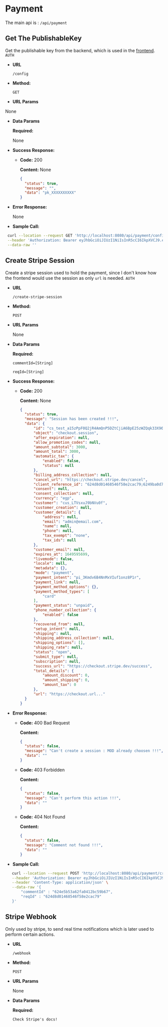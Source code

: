 # Payment 

The main api is : ```/api/payment```

## Get The PublishableKey

Get the publishable key from the backend, which is used in the [frontend](https://stripe.com/docs/keys). ```AUTH```

* **URL**

  ```/config```

* **Method:**

  `GET`
  
*  **URL Params**

  None

* **Data Params**

    **Required:**

    None

* **Success Response:**

  * **Code:** 200 <br />

    **Content:** None
    ```json
    {
      "status": true,
      "message": "",
      "data": "pk_XXXXXXXXXX"
    }
* **Error Response:**

    None
* **Sample Call:**

 ```bash
  curl --location --request GET 'http://localhost:8080/api/payment/config' \
  --header 'Authorization: Bearer eyJhbGciOiJIUzI1NiIsInR5cCI6IkpXVCJ9.eyJfaWQiOiI2MjQ1MmU4NGJiYjEzZWE4YzNhNDFmYzkiLCJpYXQiOjE2NDkyNDg1Mzl9.rJNrqM64HORD4zPyuWetcg9LV9xuwLlzj0yP67vTHIM' \
  --data-raw ''
  ```
## Create Stripe Session

Create a stripe session used to hold the payment, since I don't know how the frontend would use the session as only ```url``` is needed. ```AUTH```

* **URL**

  ```/create-stripe-session```

* **Method:**

  `POST`
  
*  **URL Params**

    None

* **Data Params**

    **Required:**

    ```commentId=[String]```

    ```reqId=[String]```

* **Success Response:**

  * **Code:** 200 <br />

    **Content:** None
    ```json
    {
      "status": true,
      "message": "Session has been created !!!",
      "data": {
          "id": "cs_test_a15zPpF0Q2jR4AmQnP5DZtCjiA6BpE25zWZQqk33X964a3XTUisY5X65bs",
          "object": "checkout.session",
          "after_expiration": null,
          "allow_promotion_codes": null,
          "amount_subtotal": 3000,
          "amount_total": 3000,
          "automatic_tax": {
              "enabled": false,
              "status": null
          },
          "billing_address_collection": null,
          "cancel_url": "https://checkout.stripe.dev/cancel",
          "client_reference_id": "624d8d01468546f58e2cac79;6249ba0d7572a1812a68f6f3",
          "consent": null,
          "consent_collection": null,
          "currency": "egp",
          "customer": "cus_LTVsxuJ9bNVu0f",
          "customer_creation": null,
          "customer_details": {
              "address": null,
              "email": "admin@email.com",
              "name": null,
              "phone": null,
              "tax_exempt": "none",
              "tax_ids": null
          },
          "customer_email": null,
          "expires_at": 1649595699,
          "livemode": false,
          "locale": null,
          "metadata": {},
          "mode": "payment",
          "payment_intent": "pi_3Kmdv6B4NnMxVIuf1onz8P1r",
          "payment_link": null,
          "payment_method_options": {},
          "payment_method_types": [
              "card"
          ],
          "payment_status": "unpaid",
          "phone_number_collection": {
              "enabled": false
          },
          "recovered_from": null,
          "setup_intent": null,
          "shipping": null,
          "shipping_address_collection": null,
          "shipping_options": [],
          "shipping_rate": null,
          "status": "open",
          "submit_type": null,
          "subscription": null,
          "success_url": "https://checkout.stripe.dev/success",
          "total_details": {
              "amount_discount": 0,
              "amount_shipping": 0,
              "amount_tax": 0
          },
          "url": "https://checkout.url..."
      }
    }
* **Error Response:**

  * **Code:** 400 Bad Request<br />

    **Content:**     

    ```json
    {
      "status": false,
      "message": "Can't create a session : MOD already choosen !!!",
      "data": ""
    }
  * **Code:** 403 Forbidden<br />

    **Content:**     

    ```json
    {
      "status": false,
      "message": "Can't perform this action !!!",
      "data": ""
    }
  * **Code:** 404 Not Found<br />

    **Content:**     

    ```json
    {
      "status": false,
      "message": "Comment not found !!!",
      "data": ""
    }
* **Sample Call:**

 ```bash
    curl --location --request POST 'http://localhost:8080/api/payment/create-stripe-session' \
    --header 'Authorization: Bearer eyJhbGciOiJIUzI1NiIsInR5cCI6IkpXVCJ9.eyJfaWQiOiI2MjQ1MmU4NGJiYjEzZWE4YzNhNDFmYzkiLCJpYXQiOjE2NDkyNDg1Mzl9.rJNrqM64HORD4zPyuWetcg9LV9xuwLlzj0yP67vTHIM' \
    --header 'Content-Type: application/json' \
    --data-raw '{
        "commentId" : "624e5b53a62fa0412bc59b67",
        "reqId" : "624d8d01468546f58e2cac79"
    }'
 ```

## Stripe Webhook

Only used by stripe, to send real time notifications which is later used to perform certain actions.

* **URL**

  ```/webhook```

* **Method:**

  `POST`
  
*  **URL Params**

    None

* **Data Params**

    **Required:**

      Check Stripe's docs!

